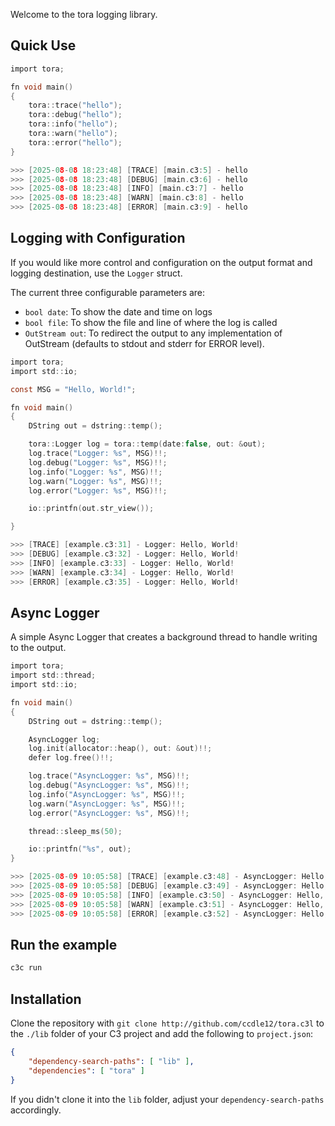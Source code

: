 Welcome to the tora logging library.

## Quick Use

```c
import tora;

fn void main()
{
    tora::trace("hello");
    tora::debug("hello");
    tora::info("hello");
    tora::warn("hello");
    tora::error("hello");
}

>>> [2025-08-08 18:23:48] [TRACE] [main.c3:5] - hello
>>> [2025-08-08 18:23:48] [DEBUG] [main.c3:6] - hello
>>> [2025-08-08 18:23:48] [INFO] [main.c3:7] - hello
>>> [2025-08-08 18:23:48] [WARN] [main.c3:8] - hello
>>> [2025-08-08 18:23:48] [ERROR] [main.c3:9] - hello

```

## Logging with Configuration

If you would like more control and configuration on the output format and logging
destination, use the `Logger` struct.

The current three configurable parameters are:

- `bool date`: To show the date and time on logs
- `bool file`: To show the file and line of where the log is called
- `OutStream out`: To redirect the output to any implementation of OutStream (defaults to stdout and stderr for ERROR level).

```c
import tora;
import std::io;

const MSG = "Hello, World!";

fn void main()
{
    DString out = dstring::temp();

    tora::Logger log = tora::temp(date:false, out: &out);
    log.trace("Logger: %s", MSG)!!;
    log.debug("Logger: %s", MSG)!!;
    log.info("Logger: %s", MSG)!!;
    log.warn("Logger: %s", MSG)!!;
    log.error("Logger: %s", MSG)!!;

    io::printfn(out.str_view());

}

>>> [TRACE] [example.c3:31] - Logger: Hello, World!
>>> [DEBUG] [example.c3:32] - Logger: Hello, World!
>>> [INFO] [example.c3:33] - Logger: Hello, World!
>>> [WARN] [example.c3:34] - Logger: Hello, World!
>>> [ERROR] [example.c3:35] - Logger: Hello, World!
```

## Async Logger

A simple Async Logger that creates a background thread to handle writing to the
output.

```c
import tora;
import std::thread;
import std::io;

fn void main()
{
    DString out = dstring::temp();

    AsyncLogger log;
    log.init(allocator::heap(), out: &out)!!;
    defer log.free()!!;

    log.trace("AsyncLogger: %s", MSG)!!;
    log.debug("AsyncLogger: %s", MSG)!!;
    log.info("AsyncLogger: %s", MSG)!!;
    log.warn("AsyncLogger: %s", MSG)!!;
    log.error("AsyncLogger: %s", MSG)!!;

    thread::sleep_ms(50);

    io::printfn("%s", out);
}

>>> [2025-08-09 10:05:58] [TRACE] [example.c3:48] - AsyncLogger: Hello, World!
>>> [2025-08-09 10:05:58] [DEBUG] [example.c3:49] - AsyncLogger: Hello, World!
>>> [2025-08-09 10:05:58] [INFO] [example.c3:50] - AsyncLogger: Hello, World!
>>> [2025-08-09 10:05:58] [WARN] [example.c3:51] - AsyncLogger: Hello, World!
>>> [2025-08-09 10:05:58] [ERROR] [example.c3:52] - AsyncLogger: Hello, World!
```

## Run the example

```sh
c3c run
```

## Installation

Clone the repository with
```git clone http://github.com/ccdle12/tora.c3l```
to the `./lib` folder of your C3 project and add the following to
`project.json`:

```json
{
    "dependency-search-paths": [ "lib" ],
    "dependencies": [ "tora" ]
}
```

If you didn't clone it into the `lib` folder, adjust your
`dependency-search-paths` accordingly.

